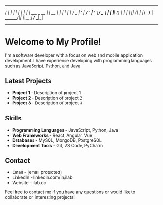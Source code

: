    _____             _        _          _ 
  / ____|           | |      | |        | |
 | |     ___  _ __ | |_ __ _| |__   ___| |
 | |    / _ \| '_ \| __/ _` | '_ \ / _ \ |
 | |___| (_) | | | | || (_| | |_) |  __/ |
  \_____\___/|_| |_|\__\__,_|_.__/ \___|_|

-----------------------------------------------

# Welcome to My Profile!

I'm a software developer with a focus on web and mobile application development. I have experience developing with programming languages such as JavaScript, Python, and Java.

## Latest Projects

- **Project 1** - Description of project 1
- **Project 2** - Description of project 2
- **Project 3** - Description of project 3

## Skills

- **Programming Languages** - JavaScript, Python, Java
- **Web Frameworks** - React, Angular, Vue
- **Databases** - MySQL, MongoDB, PostgreSQL
- **Development Tools** - Git, VS Code, PyCharm

## Contact

- Email - [email protected]
- LinkedIn - linkedin.com/in/ilab
- Website - ilab.cc

Feel free to contact me if you have any questions or would like to collaborate on interesting projects!

